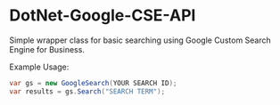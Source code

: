 DotNet-Google-CSE-API
=====================

Simple wrapper class for basic searching using Google Custom Search Engine for Business. 

Example Usage:
```c#
var gs = new GoogleSearch(YOUR SEARCH ID); 
var results = gs.Search("SEARCH TERM");
```